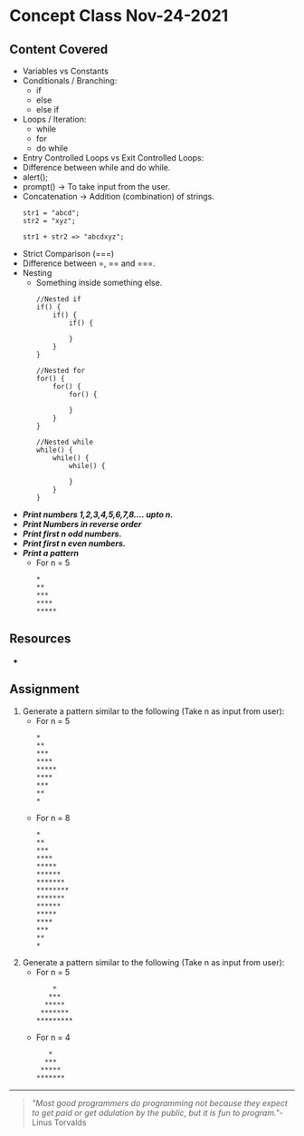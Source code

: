 # Concept Class Nov-24-2021

## Content Covered
- Variables vs Constants
- Conditionals / Branching:
    - if
    - else
    - else if
- Loops / Iteration:
    - while
    - for
    - do while
- Entry Controlled Loops vs Exit Controlled Loops:
- Difference between while and do while.
- alert();
- prompt() -> To take input from the user.
- Concatenation -> Addition (combination) of strings.
    ```
    str1 = "abcd";
    str2 = "xyz";

    str1 + str2 => "abcdxyz";
    ```
- Strict Comparison (===)
- Difference between =, == and ===.
- Nesting
    - Something inside something else.
        ```
        //Nested if
        if() {
            if() {
                if() {

                }
            }
        }

        //Nested for
        for() {
            for() {
                for() {

                }
            }
        }

        //Nested while
        while() {
            while() {
                while() {
                    
                }
            }
        }

        ```
- ***Print numbers 1,2,3,4,5,6,7,8.... upto n.***
- ***Print Numbers in reverse order***
- ***Print first n odd numbers.***
- ***Print first n even numbers.***
- ***Print a pattern***
    - For n = 5
        ```
        *
        **
        ***
        ****
        *****
        ```

## Resources
- 

## Assignment
1. Generate a pattern similar to the following (Take n as input from user):
    - For n = 5
        ```
        *
        **
        ***
        ****
        *****
        ****
        ***
        **
        *
        ```
    - For n = 8
        ```
        *
        **
        ***
        ****
        *****
        ******
        *******
        ********
        *******
        ******
        *****
        ****
        ***
        **
        *
        ```
2. Generate a pattern similar to the following (Take n as input from user):
    - For n = 5
        ```
            *
           ***
          *****
         *******
        *********
        ```
    - For n = 4
        ```
           *
          ***
         *****
        *******
        ```

---

> *"Most good programmers do programming not because they expect to get paid or get adulation by the public, but it is fun to program."*- Linus Torvalds